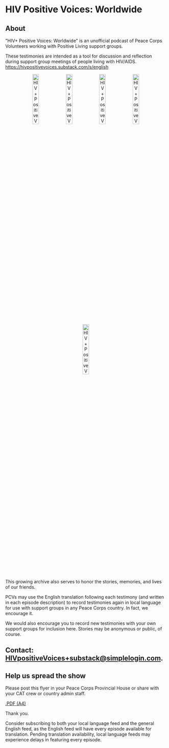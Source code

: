 # HIV Positive Voices: Worldwide

## About
"HIV+ Positive Voices: Worldwide" is an unofficial podcast of Peace Corps Volunteers working with Positive Living support groups.

These testimonies are intended as a tool for discussion and reflection during support group meetings of people living with HIV/AIDS.
https://hivpositivevoices.substack.com/s/english

<p align="middle">
    <a href="https://hivpositivevoices.substack.com/s/english" target="_blank"><img src="https://hivpositivevoices.github.io/src/images/english.png" alt="HIV+ Positive Voices: Worldwide [English] podcast album art" style="width:20%"></a>
<a href="https://hivpositivevoices.substack.com/s/bemba" target="_blank"><img src="https://hivpositivevoices.github.io/src/images/bemba.png" alt="HIV+ Positive Voices: Worldwide [Bemba] podcast album art" style="width:20%"></a>
  <a href="https://hivpositivevoices.substack.com/s/mambwe" target="_blank"><img src="https://hivpositivevoices.github.io/src/images/mambwe.png" alt="HIV+ Positive Voices: Worldwide [Mambwe] podcast album art" style="width:20%"></a>
  <a href="https://hivpositivevoices.substack.com/s/tonga" target="_blank"><img src="https://hivpositivevoices.github.io/src/images/tonga.png" alt="HIV+ Positive Voices: Worldwide [Tonga] podcast album art" style="width:20%"></a>
  <a href="https://hivpositivevoices.substack.com/s/sesotho" target="_blank"><img src="https://hivpositivevoices.github.io/src/images/sesotho.png" alt="HIV+ Positive Voices: Worldwide [Sesotho] podcast album art" style="width:20%"></a>
</p>

This growing archive also serves to honor the stories, memories, and lives of our friends.

PCVs may use the English translation following each testimony (and written in each episode description) to record testimonies again in local language for use with support groups in any Peace Corps country. In fact, we encourage it.

We would also encourage you to record new testimonies with your own support groups for inclusion here. Stories may be anonymous or public, of course.

## Contact: HIVpositiveVoices+substack@simplelogin.com.

## Help us spread the show

Please post this flyer in your Peace Corps Provincial House or share with your CAT crew or country admin staff.

[.PDF (A4)](https://drive.google.com/file/d/1xAASSQ7lU2G96pJlaUJdDZ6aEdsxuJ4P/view?usp=sharing)

Thank you.

Consider subscribing to both your local language feed and the general English feed, as the English feed will have every episode available for translation. Pending translation availability, local language feeds may experience delays in featuring every episode.
